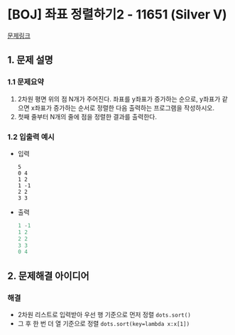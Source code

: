 # [BOJ] 좌표 정렬하기2 - 11651 (Silver V)

[문제링크](https://www.acmicpc.net/problem/11651)

## 1. 문제 설명
### 1.1 문제요약

1. 2차원 평면 위의 점 N개가 주어진다. 좌표를 y좌표가 증가하는 순으로, y좌표가 같으면 x좌표가 증가하는 순서로 정렬한 다음 출력하는 프로그램을 작성하시오.
2. 첫째 줄부터 N개의 줄에 점을 정렬한 결과를 출력한다.

### 1.2 입출력 예시

- 입력

  ```
  5
  0 4
  1 2
  1 -1
  2 2
  3 3
  ```

- 출력

  ```python
  1 -1
  1 2
  2 2
  3 3
  0 4
  ```

## 2. 문제해결 아이디어
### 해결

- 2차원 리스트로 입력받아 우선 행 기준으로 먼저 정렬 `dots.sort()`
- 그 후 한 번 더 열 기준으로 정렬 `dots.sort(key=lambda x:x[1])`